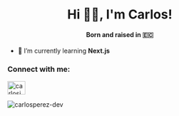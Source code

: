 <h1 align="center">Hi 👋🏼, I'm Carlos!</h1>
<h4 align="center">Born and raised in 🇪🇨</h4>

- 🌱 I’m currently learning **Next.js**
  
<h3 align="left">Connect with me:</h3>
<p align="left">
  <a href="https://linkedin.com/in/carlosjperezv" target="blank"><img align="center" src="https://raw.githubusercontent.com/rahuldkjain/github-profile-readme-generator/master/src/images/icons/Social/linked-in-alt.svg" alt="carlosjperezv" height="30" width="40" /></a>
</p>
<p>
  <img align="center" src="[![GitHub Streak](https://github-readme-streak-stats.herokuapp.com?user=carlosperez-dev&theme=transparent&mode=weekly&hide_longest_streak=true)](https://git.io/streak-stats)" alt="carlosperez-dev" />
</p>
